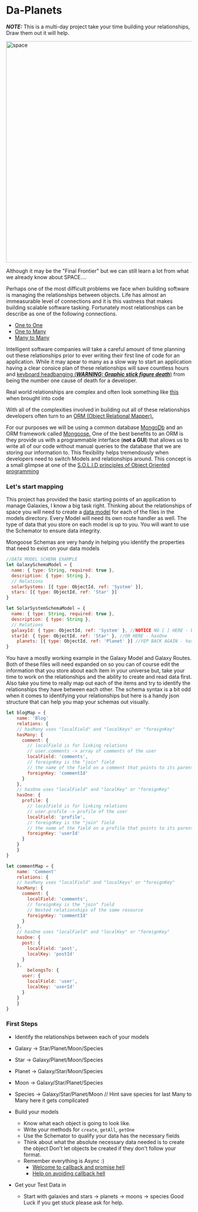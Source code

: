 Da-Planets
==========

***NOTE:*** This is a multi-day project take your time building your relationships, Draw them out it will help. 

<img src="http://i.imgur.com/cH6Jk.jpg" alt="space" width="600">

Although it may be the "Final Frontier" but we can still learn a lot from what we already know about SPACE....

Perhaps one of the most difficult problems we face when building software is managing the relationships between objects. Life has almost an immeasurable level of connections and it is this vastness that makes building scalable software tasking. Fortunately most relationships can be describe as one of the following connections. 

- <a href="https://en.wikipedia.org/wiki/One-to-one_(data_model)" target="_blank">One to One</a>
- <a href="https://en.wikipedia.org/wiki/One-to-many_(data_model)" target="_blank">One to Many</a>
- <a href="https://en.wikipedia.org/wiki/Many-to-many_(data_model)" target="_blank">Many to Many</a>

Intelligent software companies will take a careful amount of time planning out these relationships prior to ever writing their first line of code for an application. While it may apear to many as a slow way to start an application having a clear consice plan of these relationships will save countless hours and <a href="http://rs674.pbsrc.com/albums/vv101/reeenda/writing_process.gif~c200" target="_blank">keyboard headbanging (***WARNING: Graphic stick figure death***)</a> from being the number one cause of death for a developer. 

Real world relationships are complex and often look something like <a href="http://boycottnovell.com/wp-content/uploads/2010/02/software-map-with-arrows.png" target="_blank">this</a> when brought into code

With all of the complexities involved in building out all of these relationships developers often turn to an <a href="https://en.wikipedia.org/wiki/Object-relational_mapping" target="_blank">ORM (Object Relational Mapper).</a>

For our purposes we will be using a common database <a href="https://www.mongodb.com/" target="_blank">MongoDb</a> and an ORM framework called <a href="http://mongoosejs.com/" target="_blank">Mongoose.</a> One of the best benefits to an ORM is they provide us with a programmable interface (**not a GUI**) that allows us to write all of our code without manual queries to the database that we are storing our information to. This flexibility helps tremendously when developers need to switch Models and relationships around. This concept is a small glimpse at one of the <a href="https://scotch.io/bar-talk/s-o-l-i-d-the-first-five-principles-of-object-oriented-design#dependency-inversion-principle" target="_blank">S.O.L.I.D principles of Object Oriented programming</a>

### Let's start mapping

This project has provided the basic starting points of an application to manage Galaxies, I know a big task right. Thinking about the relationships of space you will need to create a <a href="https://www.youtube.com/watch?v=4qFZ-5i4GS8" target="_blank" title="What is a data model?">data model</a> for each of the files in the models directory. Every Model will need its own route handler as well. The type of data that you store on each model is up to you. You will want to use the Schemator to ensure data integrity.

Mongoose Schemas are very handy in helping you identify the properties that need to exist on your data models

```javascript
//DATA MODEL SCHEMA EXAMPLE
let GalaxySchemaModel = {
  name: { type: String, required: true },
  description: { type: String },
  // Relations
  solarSystems: [{ type: ObjectId, ref: 'System' }],
  stars: [{ type: ObjectId, ref: 'Star' }]
}

let SolarSystemSchemaModel = {
  name: { type: String, required: true },
  description: { type: String },
  // Relations
  galaxyId: { type: ObjectId, ref: 'System' }, //NOTICE NO [ ] HERE - belongsTo
  starId: { type: ObjectId, ref: 'Star' }, //OR HERE - hasOne
	planets: [{ type: ObjectId, ref: 'Planet' }] //YEP BACK AGAIN - hasMany
}
```

You have a mostly working example in the Galaxy Model and Galaxy Routes. Both of these files will need expanded on so you can of course edit the information that you store about each item in your universe but, take your time to work on the relationships and the ability to create and read data first. Also take you time to really map out each of the items and try to identify the relationships they have between each other. The schema syntax is a bit odd when it comes to identifying your relationships but here is a handy json structure that can help you map your schemas out visually.

```javascript
let blogMap = {
	name: 'Blog'
	relations: {
    // hasMany uses "localField" and "localKeys" or "foreignKey"
    hasMany: {
      comment: {
        // localField is for linking relations
        // user.comments -> array of comments of the user
        localField: 'comments',
        // foreignKey is the "join" field
        // the name of the field on a comment that points to its parent user
        foreignKey: 'commentId'
      }
    },
    // hasOne uses "localField" and "localKey" or "foreignKey"
    hasOne: {
      profile: {
        // localField is for linking relations
        // user.profile -> profile of the user
        localField: 'profile',
        // foreignKey is the "join" field
        // the name of the field on a profile that points to its parent user
        foreignKey: 'userId'
      }
    }
	}
}

let commentMap = {
	name: 'Comment'
	relations: {
    // hasMany uses "localField" and "localKeys" or "foreignKey"
    hasMany: {
      comment: {
        localField: 'comments',
        // foreignKey is the "join" field
        // Nested relationships of the same resource
        foreignKey: 'commentId'
      }
    },
    // hasOne uses "localField" and "localKey" or "foreignKey"
    hasOne: {
      post: {
        localField: 'post',
        localKey: 'postId'
      }
    },
		belongsTo: {
      user: {
        localField: 'user',
        localKey: 'userId'
      }
    }
	}
}
```


### First Steps

- Identify the relationships between each of your models

- Galaxy -> Star/Planet/Moon/Species
- Star -> Galaxy/Planet/Moon/Species
- Planet -> Galaxy/Star/Moon/Species
- Moon -> Galaxy/Star/Planet/Species
- Species -> Galaxy/Star/Planet/Moon // Hint save species for last Many to Many here it gets complicated

- Build your models
	- Know what each object is going to look like.
	- Write your methods for `create`, `getAll`, `getOne`
	- Use the Schemator to qualify your data has the necessary fields
	- Think about what the absolute necessary data needed is to create the object Don't let objects be created if they don't follow your format. 
	- Remember everything is Async :)
		- <a href="http://callbackhell.com/" target="_blank">Welcome to callback and promise hell</a>
		- <a href="http://stackabuse.com/avoiding-callback-hell-in-node-js/" target="_blank">Help on avoiding callback hell</a>

- Get your Test Data in
	- Start with galaxies and stars -> planets -> moons -> species
Good Luck if you get stuck please ask for help.
